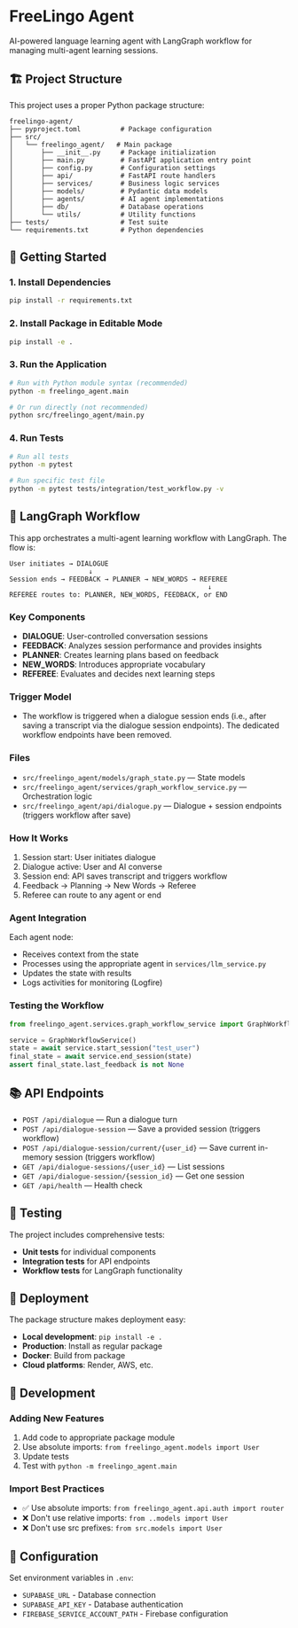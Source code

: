 # FreeLingo Agent

AI-powered language learning agent with LangGraph workflow for managing multi-agent learning sessions.

## 🏗️ **Project Structure**

This project uses a proper Python package structure:

```
freelingo-agent/
├── pyproject.toml          # Package configuration
├── src/
│   └── freelingo_agent/   # Main package
│       ├── __init__.py     # Package initialization
│       ├── main.py         # FastAPI application entry point
│       ├── config.py       # Configuration settings
│       ├── api/            # FastAPI route handlers
│       ├── services/       # Business logic services
│       ├── models/         # Pydantic data models
│       ├── agents/         # AI agent implementations
│       ├── db/             # Database operations
│       └── utils/          # Utility functions
├── tests/                  # Test suite
└── requirements.txt        # Python dependencies
```

## 🚀 **Getting Started**

### **1. Install Dependencies**
```bash
pip install -r requirements.txt
```

### **2. Install Package in Editable Mode**
```bash
pip install -e .
```

### **3. Run the Application**
```bash
# Run with Python module syntax (recommended)
python -m freelingo_agent.main

# Or run directly (not recommended)
python src/freelingo_agent/main.py
```

### **4. Run Tests**
```bash
# Run all tests
python -m pytest

# Run specific test file
python -m pytest tests/integration/test_workflow.py -v
```

## 🔄 LangGraph Workflow

This app orchestrates a multi-agent learning workflow with LangGraph. The flow is:

```
User initiates → DIALOGUE
                    ↓
Session ends → FEEDBACK → PLANNER → NEW_WORDS → REFEREE
                                                  ↓
REFEREE routes to: PLANNER, NEW_WORDS, FEEDBACK, or END
```

### Key Components
- **DIALOGUE**: User-controlled conversation sessions
- **FEEDBACK**: Analyzes session performance and provides insights
- **PLANNER**: Creates learning plans based on feedback
- **NEW_WORDS**: Introduces appropriate vocabulary
- **REFEREE**: Evaluates and decides next learning steps

### Trigger Model
- The workflow is triggered when a dialogue session ends (i.e., after saving a transcript via the dialogue session endpoints). The dedicated workflow endpoints have been removed.

### Files
- `src/freelingo_agent/models/graph_state.py` — State models
- `src/freelingo_agent/services/graph_workflow_service.py` — Orchestration logic
- `src/freelingo_agent/api/dialogue.py` — Dialogue + session endpoints (triggers workflow after save)

### How It Works
1. Session start: User initiates dialogue
2. Dialogue active: User and AI converse
3. Session end: API saves transcript and triggers workflow
4. Feedback → Planning → New Words → Referee
5. Referee can route to any agent or end

### Agent Integration
Each agent node:
- Receives context from the state
- Processes using the appropriate agent in `services/llm_service.py`
- Updates the state with results
- Logs activities for monitoring (Logfire)

### Testing the Workflow
```python
from freelingo_agent.services.graph_workflow_service import GraphWorkflowService

service = GraphWorkflowService()
state = await service.start_session("test_user")
final_state = await service.end_session(state)
assert final_state.last_feedback is not None
```

## 📚 API Endpoints

- `POST /api/dialogue` — Run a dialogue turn
- `POST /api/dialogue-session` — Save a provided session (triggers workflow)
- `POST /api/dialogue-session/current/{user_id}` — Save current in-memory session (triggers workflow)
- `GET /api/dialogue-sessions/{user_id}` — List sessions
- `GET /api/dialogue-session/{session_id}` — Get one session
- `GET /api/health` — Health check

## 🧪 **Testing**

The project includes comprehensive tests:
- **Unit tests** for individual components
- **Integration tests** for API endpoints
- **Workflow tests** for LangGraph functionality

## 🚀 **Deployment**

The package structure makes deployment easy:
- **Local development**: `pip install -e .`
- **Production**: Install as regular package
- **Docker**: Build from package
- **Cloud platforms**: Render, AWS, etc.

## 📝 **Development**

### **Adding New Features**
1. Add code to appropriate package module
2. Use absolute imports: `from freelingo_agent.models import User`
3. Update tests
4. Test with `python -m freelingo_agent.main`

### **Import Best Practices**
- ✅ Use absolute imports: `from freelingo_agent.api.auth import router`
- ❌ Don't use relative imports: `from ..models import User`
- ❌ Don't use src prefixes: `from src.models import User`

## 🔧 **Configuration**

Set environment variables in `.env`:
- `SUPABASE_URL` - Database connection
- `SUPABASE_API_KEY` - Database authentication
- `FIREBASE_SERVICE_ACCOUNT_PATH` - Firebase configuration